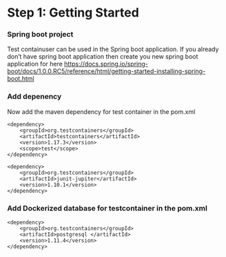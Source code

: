 Step 1: Getting Started
=============

### Spring boot project
Test containuser can be used in the Spring boot application. If you already don’t have spring boot application then create you new spring boot application for here
https://docs.spring.io/spring-boot/docs/1.0.0.RC5/reference/html/getting-started-installing-spring-boot.html

### Add  depenency 

Now add the maven dependency for test container in the pom.xml

```
<dependency>
    <groupId>org.testcontainers</groupId>
    <artifactId>testcontainers</artifactId>
    <version>1.17.3</version>
    <scope>test</scope>
</dependency>

<dependency>
	<groupId>org.testcontainers</groupId>
	<artifactId>junit-jupiter</artifactId>
	<version>1.10.1</version>
</dependency>
```

### Add Dockerized database for testcontainer in the pom.xml

```
<dependency>
    <groupId>org.testcontainers</groupId>
    <artifactId>postgresql </artifactId>
    <version>1.11.4</version>
</dependency>
```

